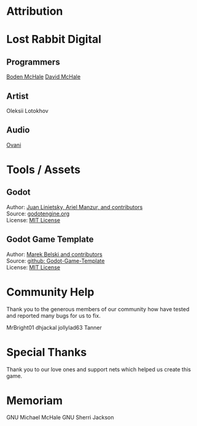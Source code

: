 # Attribution

# Lost Rabbit Digital

## Programmers
[Boden McHale](https://www.bodenmchale.com/)
[David McHale](https://www.youtube.com/channel/UCcmLal-sOU_5ThcSQCFDyoA)

## Artist
Oleksii Lotokhov

## Audio
[Ovani](https://ovanisound.com/)

# Tools / Assets
## Godot
Author: [Juan Linietsky, Ariel Manzur, and contributors](https://godotengine.org/contact)  
Source: [godotengine.org](https://godotengine.org/)  
License: [MIT License](https://github.com/godotengine/godot/blob/master/LICENSE.txt) 

## Godot Game Template
Author: [Marek Belski and contributors](https://github.com/Maaack/Godot-Game-Template/graphs/contributors)  
Source: [github: Godot-Game-Template](https://github.com/Maaack/Godot-Game-Template)  
License: [MIT License](LICENSE.txt)  

# Community Help
Thank you to the generous members of our community how have tested and reported many bugs for us to fix.

MrBright01 
dhjackal
jollylad63
Tanner

# Special Thanks
Thank you to our love ones and support nets which helped us create this game.

# Memoriam
GNU Michael McHale
GNU Sherri Jackson
